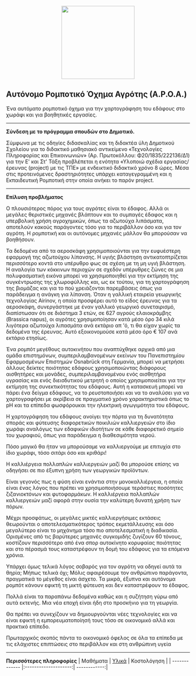 <p align="center">
<img src="https://github.com/jkravv/aroa/blob/master/aroa.png" width="200" height="200">
</p>

Αυτόνομο Ρομποτικό Όχημα Αγρότης (Α.Ρ.Ο.Α.)
--------
Ένα αυτόματο ρομποτικό όχημα για την χαρτογράφηση του εδάφους στο χωράφι και για βοηθητικές εργασίες.
***

**Σύνδεση με το πρόγραμμα σπουδών στο Δημοτικό.**

Σύμφωνα με τις οδηγίες διδασκαλίας και τη διδακτέα ύλη Δημοτικού Σχολείου για το διδακτικό μαθησιακό αντικείμενο  «Τεχνολογίες Πληροφορίας και Επικοινωνιών» (Αρ. Πρωτοκόλλου: Φ20/1835/222136/Δ1) για την Ε' και Στ'  Τάξη προβλέπεται η ενότητα «Υλοποιώ σχέδια εργασίας/έρευνας (project) με τις ΤΠΕ» με ενδεικτικό διδακτικό χρόνο 8 ώρες. Μέσα στις προτεινόμενες δραστηριότητες υπάρχει καταγεγραμμένη και η Εκπαιδευτική Ρομποτική στην οποία ανήκει το παρόν project.
***

**Επίλυση προβλήματος**

Ο πλουσιότερος πόρος για τους αγρότες είναι το έδαφος. Αλλά οι μεγάλες θεριστικές μηχανές βλάπτουν και το συμπαγές έδαφος και η υπερβολική χρήση αγροχημικών, όπως τα αζωτούχα λιπάσματα, αποτελούν κακούς παράγοντες τόσο για το περιβάλλον όσο και για τον αγρότη. Η ρομποτική και οι αυτόνομες μηχανές μάλλον θα μπορούσαν να βοηθήσουν.

Τα δεδομένα από τα αεροσκάφη χρησιμοποιούνται για την ευφυέστερη εφαρμογή της αζωτούχου λίπανσης. Η υγιής βλάστηση αντικατοπτρίζεται περισσότερο κοντά στο υπέρυθρο φως σε σχέση με τη μη υγιή βλάστηση. Η αναλογία των κόκκινων περιοχών σε σχεδόν υπέρυθρες ζώνες σε μια πολυφασματική εικόνα μπορεί να χρησιμοποιηθεί για την εκτίμηση της συγκέντρωσης της χλωροφύλλης και, ως εκ τούτου, για τη χαρτογράφηση της βιομάζας και για το πού χρειάζονται παρεμβάσεις όπως για παράδειγμα η ανάγκη για λίπανση. Όταν η γαλλική εταιρεία γεωργικής τεχνολογίας Airinov, η οποία προσφέρει αυτό το είδος έρευνας για τα αεροσκάφη, συνεργάστηκε με έναν γαλλικό γεωργικό συνεταιρισμό, διαπίστωσαν ότι σε διάστημα 3 ετών, σε 627 αγρούς ελαιοκράμβης (Brassica napus), οι αγρότες χρησιμοποίησαν κατά μέσο όρο 34 κιλά λιγότερα αζωτούχα λιπασμάτα ανά εκτάριο απ 'ό, τι θα είχαν χωρίς τα δεδομένα της έρευνας. Αυτό εξοικονομούσε κατά μέσο όρο € 107 ανά εκτάριο ετησίως.

Ένα ρομπότ μεγέθους αυτοκινήτου που αναπτύχθηκε αρχικά από μια ομάδα επιστημόνων, συμπεριλαμβανομένων εκείνων του Πανεπιστημίου Εφαρμοσμένων Επιστημών Osnabrück στη Γερμανία, μπορεί να μετρήσει άλλους δείκτες ποιότητας εδάφους χρησιμοποιώντας διάφορους αισθητήρες και μονάδες, συμπεριλαμβανομένου ενός αισθητήρα υγρασίας και ενός διεισδυτικού μετρητή ο οποίος χρησιμοποιείται για την εκτίμηση της συνεκτικότητας του εδάφους. Αυτή η κατασκευή μπορεί να πάρει ένα δείγμα εδάφους, να το ρευστοποιήσει και να το αναλύσει για να χαρτογραφήσει με ακρίβεια σε πραγματικό χρόνο χαρακτηριστικά όπως το pH και τα επίπεδα φωσφόρουκαι την ηλεκτρική αγωγιμότητα του εδάφους.

Η χαρτογράφηση του εδάφους ανοίγει την πόρτα για τη δυνατότητα σποράς και φύτευσης διαφορετικών ποικιλιών καλλιεργειών στο ίδιο χωράφι αναλόγως των εδαφικών ιδιοτήτων σε κάθε διαφορετικό σημείο του χωραφιού, όπως για παράδειγμα η διαθεσιμότητα νερού.

Πόσο μαγικό θα ήταν να μπορούσαμε να καλλιεργούμε με επιτυχία στο ίδιο χωράφι, τόσο σιτάρι όσο και κριθάρι!

Η καλλιέργεια πολλαπλών καλλιεργειών μαζί θα μπορούσε επίσης να οδηγήσει σε πιο έξυπνη χρήση των γεωργικών προϊόντων.

Είναι γεγονός πως η φύση είναι ενάντια στην μονοκαλλιέργεια, η οποία είναι ένας λόγος που πρέπει να χρησιμοποιήσουμε τεράστιες ποσότητες ζιζανιοκτόνων και φυτοφαρμάκων. Η καλλιέργεια πολλαπλών καλλιεργειών μαζί αφορά στην ουσία την καλύτερη δυνατή χρήση των πόρων.

Μέχρι προσφάτως, οι μεγάλες μικτές καλλιεργήσιμες εκτάσεις θεωρούνται ο αποτελεσματικότερος τρόπος εκμετάλλευσης και όσο μεγαλύτερο είναι το μηχάνημα τόσο πιο αποτελεσματική η διαδικασία. Ορισμένες από τις βαρύτερες μηχανές συγκομιδής ζυγίζουν 60 τόνους, κοστίζουν περισσότερο από ένα σπορ αυτοκίνητο κορυφαίας ποιότητας και στο πέρασμά τους καταστρέφουν τη δομή του εδάφους για τα επόμενα χρόνια.

Υπάρχει όμως τελικά λόγος σοβαρός για τον αγρότη να οδηγεί αυτά τα θηρία; Μήπως τελικά όχι;
Μόλις αφαιρέσουμε τον ανθρώπινο παράγοντα, πραγματικά το μέγεθος είναι άσχετο. Τα μικρά, έξυπνα και αυτόνομα ρομπότ κάνουν εφικτή τη μικτή φύτευση και δεν καταστρέφουν το έδαφος.

Πολλά είναι τα παραπάνω δεδομένα καθώς και η συζήτηση γύρω από αυτά εκτενής. Μια νέα εποχή είναι ήδη στο προσκήνιο για τη γεωργία.

Θα πρέπει να συνεχίζουν να δημιουργούνται νέες τεχνολογίες και να είναι εφικτή η εμπορευματοποίησή τους τόσο σε οικονομικό αλλά και πρακτικό επίπεδο.

Πρωταρχικός σκοπός πάντα το οικονομικό όφελος σε όλα τα επίπεδα με τις ελάχιστες επιπτώσεις στο περιβάλλον και στη ανθρώπινη υγεία


***

**Περισσότερες πληροφορίες**
| Μαθήματα      | [Υλικά](hardware.md) | Κοστολόγηση  |
| ------------- |:--------------------:| ------------:|

